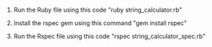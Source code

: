 1. Run the Ruby file using this code "ruby string_calculator.rb"

2. Install the rspec gem using this command "gem install rspec"

3. Run the Rspec file using this code "rspec string_calculator_spec.rb"